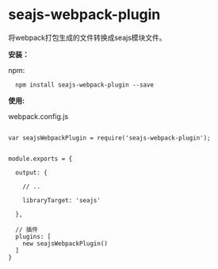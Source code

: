 # seajs-webpack-plugin

将webpack打包生成的文件转换成seajs模块文件。


**安装：**

npm:

```
  npm install seajs-webpack-plugin --save

```


**使用:**

webpack.config.js

```

var seajsWebpackPlugin = require('seajs-webpack-plugin');


module.exports = {

  output: {

    // ..

    libraryTarget: 'seajs'

  },

  // 插件
  plugins: [
    new seajsWebpackPlugin()
  ]
}

```
